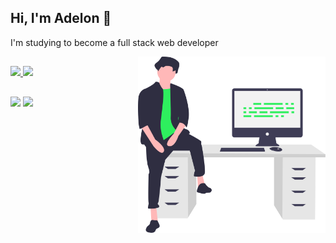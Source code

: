 ## Hi, I'm Adelon 👋
I'm studying to become a full stack web developer

<img align="right" src="https://github.com/adelonmedeiros/adelonmedeiros/blob/main/image/git-adelonmedeiros.svg?raw=true" width="300"/>

##
<div>
  <a href="https://github.com/adelonmedeiros">
    <img height="150em" src="https://github-readme-stats.vercel.app/api?username=adelonmedeiros&show_icons=true&theme=dark" />
    <img height="150em" src="https://github-readme-stats.vercel.app/api/top-langs/?username=adelonmedeiros&layout=compact&theme=dark" />
  </a>
</div>

   ##
  
<div>
  <a href="https://www.linkedin.com/in/adelon-medeiros-76ab6ab2" target="_blank"><img
      src="https://img.shields.io/badge/-LinkedIn-%230077B5?style=for-the-badge&logo=linkedin&logoColor=white"
      target="_blank"/></a>
  <a href="https://instagram.com/delonzera" target="_blank"><img
      src="https://img.shields.io/badge/-Instagram-%23E4405F?style=for-the-badge&logo=instagram&logoColor=white"
      target="_blank"
  /></a>
</div>


  
  



